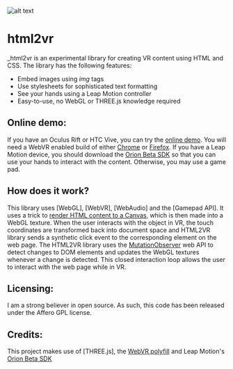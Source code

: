 ![alt text][logo]

html2vr
=============

_html2vr is an experimental library for creating VR content using HTML and CSS. The library has the following features:

* Embed images using _img_ tags
* Use stylesheets for sophisticated text formatting
* See your hands using a Leap Motion controller
* Easy-to-use, no WebGL or THREE.js knowledge required

## Online demo:

If you have an Oculus Rift or HTC Vive, you can try the [online demo](http://marciot.com/html2vr). You will need a  WebVR enabled build of either [Chrome] or [Firefox]. If you have a Leap Motion device, you should download the [Orion Beta SDK] so that you can use your hands to interact with the content. Otherwise, you may use a game pad.

## How does it work?

This library uses [WebGL], [WebVR], [WebAudio] and the [Gamepad API]. It uses a trick to [render HTML content to a Canvas], which is then made into a WebGL texture. When the user interacts with the object in VR, the touch coordinates are transformed back into document space and HTML2VR library sends a synthetic click event to the corresponding element on the web page. The HTML2VR library uses the [MutationObserver] web API to detect changes to DOM elements and updates the WebGL textures whenever a change is detected. This closed interaction loop allows the user to interact with the web page while in VR.

## Licensing:

I am a strong believer in open source. As such, this code has been released under the Affero GPL license.

## Credits:

This project makes use of [THREE.js], the [WebVR polyfill] and Leap Motion's [Orion Beta SDK]

[logo]:https://github.com/marciot/html2vr/artwork/banner.png "A screenshot of the html2vr demo using a Leap Motion controller"
[Chrome]:https://webvr.info/get-chrome/
[Firefox]:https://mozvr.com/
[render HTML content to a Canvas]:https://developer.mozilla.org/en-US/docs/Web/API/Canvas_API/Drawing_DOM_objects_into_a_canvas
[WebVR polyfill]:https://github.com/googlevr/webvr-polyfill
[MutationObserver]:https://developer.mozilla.org/en-US/docs/Web/API/MutationObserver
[Orion Beta SDK]:https://developer.leapmotion.com/get-started
